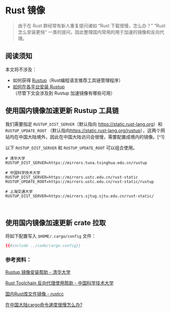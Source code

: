 # Rust 镜像

> 由于在 Rust 群经常有新人重复提问诸如 “Rust 下载很慢，怎么办？” “Rust 怎么安装更快” 一类的提问，因此整理国内常用的用于加速的镜像和反向代理。

## 阅读须知

本文将不涉及：

- 如何获得 [Rustup](https://github.com/rust-lang/rustup)（Rust编程语言推荐工具链管理程序）
- [如何在各平台安装 Rustup](https://www.rust-lang.org/zh-CN/tools/install) （尽管下文会涉及到 Rustup 加速镜像有哪些可用）

## 使用国内镜像加速更新 Rustup 工具链
我们需要指定 `RUSTUP_DIST_SERVER`（默认指向 <https://static.rust-lang.org>）和 `RUSTUP_UPDATE_ROOT` （默认指向<https://static.rust-lang.org/rustup>），这两个网站均在中国大陆境外，因此在中国大陆访问会很慢，需要配置成境内的镜像。[^1]

以下 `RUSTUP_DIST_SERVER` 和 `RUSTUP_UPDATE_ROOT` 可以组合使用。

```
# 清华大学
RUSTUP_DIST_SERVER=https://mirrors.tuna.tsinghua.edu.cn/rustup

# 中国科学技术大学
RUSTUP_DIST_SERVER=https://mirrors.ustc.edu.cn/rust-static
RUSTUP_UPDATE_ROOT=https://mirrors.ustc.edu.cn/rust-static/rustup

# 上海交通大学
RUSTUP_DIST_SERVER=https://mirrors.sjtug.sjtu.edu.cn/rust-static/
```
​
## 使用国内镜像加速更新 crate 拉取
将如下配置写入 `$HOME/.cargo/config` 文件：

```toml
{{#include ../code/cargo.config}}
```

### 参考资料：
[Rustup 镜像安装帮助 - 清华大学](https://mirrors.tuna.tsinghua.edu.cn/help/rustup/)

[Rust Toolchain 反向代理使用帮助 - 中国科学技术大学](https://mirrors.ustc.edu.cn/help/rust-static.html)

[国内Rust库文件镜像 - rustcc](https://rustcc.cn/article?id=0d125ec2-08fe-427a-9328-69cba6c4795c)

[在中国大陆cargo命令速度很慢怎么办?](https://github.com/rustcc/RustFAQ#%E5%9C%A8%E4%B8%AD%E5%9B%BD%E5%A4%A7%E9%99%86cargo%E5%91%BD%E4%BB%A4%E9%80%9F%E5%BA%A6%E5%BE%88%E6%85%A2%E6%80%8E%E4%B9%88%E5%8A%9E)
